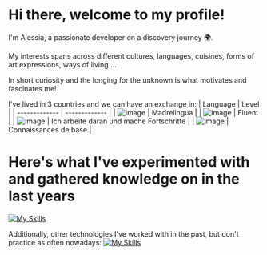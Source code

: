# Hi there, welcome to my profile!
I'm Alessia, a passionate developer on a discovery journey :earth_africa:.

My interests spans across different cultures, languages, cuisines, forms of art expressions, ways of living ...

In short curiosity and the longing for the unknown is what motivates and fascinates me!


I've lived in 3 countries and we can have an exchange in:
| Language  | Level |
| ------------- | ------------- |
| ![image](https://github.com/VolAl/portfolio/assets/31987391/8008736d-d234-4277-bded-c45525c22595)  | Madrelingua  |
| ![image](https://github.com/VolAl/portfolio/assets/31987391/c0fa5748-1da3-4dd3-a4dc-6bc9bfecd4ec)  | Fluent  |
| ![image](https://github.com/VolAl/portfolio/assets/31987391/a17b75e8-315d-4b9a-bbf4-03e6476365de)  | Ich arbeite daran und mache Fortschritte  |
| ![image](https://github.com/VolAl/portfolio/assets/31987391/6cdb7aca-80d6-43b7-add0-3bf5ab59f979)  | Connaissances de base  |


# Here's what I've experimented with and gathered knowledge on in the last years

[![My Skills](https://skillicons.dev/icons?i=azure,kubernetes,docker,git,graphql,hibernate,spring,java,nginx,angular,ts,js,html,css,bootstrap,idea,vscode)](https://skillicons.dev)

Additionally, other technologies I've worked with in the past, but don't practice as often nowadays:
[![My Skills](https://skillicons.dev/icons?i=blender,ps,matlab,maven,mongodb,mysql,postgres,redis,postman,nodejs,c,cs,dotnet,eclipse,jenkins,jquery,laravel,py,php,react)](https://skillicons.dev)


<!--
**VolAl/VolAl** is a ✨ _special_ ✨ repository because its `README.md` (this file) appears on your GitHub profile.

Here are some ideas to get you started:

- 🔭 I’m currently working on ...
- 🌱 I’m currently learning ...
- 👯 I’m looking to collaborate on ...
- 🤔 I’m looking for help with ...
- 💬 Ask me about ...
- 📫 How to reach me: ...
- 😄 Pronouns: ...
- ⚡ Fun fact: ...
-->
